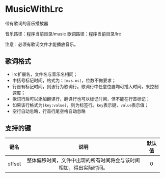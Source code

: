 # MusicWithLrc
带有歌词的音乐播放器

音乐路径：程序当前目录/music
歌词路径：程序当前目录/lrc

注意：必须有歌词文件才能播放音乐。

## 歌词格式
* lrc扩展名，文件名与音乐名相同；
* 中括号标记时间，格式为：`[m:s.ms]`，位数不做要求；
* 行首有标记时间，则该行为歌词行。歌词行中任意位置均可插入时间，来控制速度；
* 歌词行后可以添加翻译行，翻译行也可以标记时间，但不能在行首标记；
* 如果该行格式为`[key:value]`，则为标签行。`key`表示键，`value`表示值；
* 空行自动忽略，行首行尾空格自动忽略

## 支持的键
键名|说明|默认值
:---:|:---:|:---:
offset|整体偏移时间，文件中出现的所有时间将会与该时间相加，得出实际时间。|0